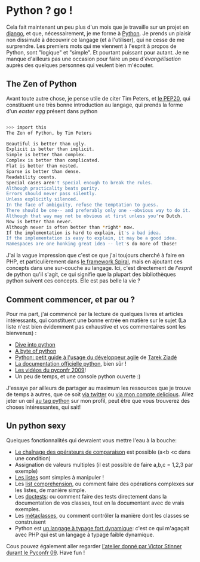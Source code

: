 # Python ? go !

 Cela fait maintenant un peu plus d'un mois que je travaille sur un
projet en [django](http://www.djangoproject.org), et que,
nécessairement, je me forme à [Python](http://python.org/). Je prends
un plaisir non dissimulé à découvrir ce langage (et à l'utiliser), qui
ne cesse de me surprendre. Les premiers mots qui me viennent à l'esprit
à propos de Python, sont "logique" et "simple". Et pourtant puissant
pour autant. Je ne manque d'ailleurs pas une occasion pour faire un peu
d'*évangélisation* auprès des quelques personnes qui veulent bien
m'écouter.

## The Zen of Python

Avant toute autre chose, je pense utile de citer Tim Peters, et [le
PEP20](http://www.python.org/dev/peps/pep-0020/), qui constituent une
très bonne introduction au langage, qui prends la forme d'un *easter
egg* présent dans python

```bash

>>> import this
The Zen of Python, by Tim Peters

Beautiful is better than ugly.
Explicit is better than implicit.
Simple is better than complex.
Complex is better than complicated.
Flat is better than nested.
Sparse is better than dense.
Readability counts.
Special cases aren't special enough to break the rules.
Although practicality beats purity.
Errors should never pass silently.
Unless explicitly silenced.
In the face of ambiguity, refuse the temptation to guess.
There should be one-- and preferably only one --obvious way to do it.
Although that way may not be obvious at first unless you're Dutch.
Now is better than never.
Although never is often better than *right* now.
If the implementation is hard to explain, it's a bad idea.
If the implementation is easy to explain, it may be a good idea.
Namespaces are one honking great idea -- let's do more of those!
```

J'ai la vague impression que c'est ce que j'ai toujours cherché à faire
en PHP, et particulièrement dans [le framework
Spiral](http://www.spiral-project.org), mais en ajoutant ces concepts
dans une sur-couche au langage. Ici, c'est directement de *l'esprit* de
python qu'il s'agit, ce qui signifie que la plupart des bibliothèques
python suivent ces concepts. Elle est pas belle la vie ?

## Comment commencer, et par ou ?

Pour ma part, j'ai commencé par la lecture de quelques livres et
articles intéressants, qui constituent une bonne entrée en matière sur
le sujet (La liste n'est bien évidemment pas exhaustive et vos
commentaires sont les bienvenus) :

  - [Dive into python](http://diveintopython.adrahon.org/)
  - [A byte of
    python](http://www.swaroopch.com/notes/Python_fr:Table_des_Matières)
  - [Python: petit guide à l'usage du développeur
    agile](http://www.amazon.fr/Python-Petit-guide-lusage-développeur/dp/2100508830)
    de [Tarek Ziadé](http://tarekziade.wordpress.com/)
  - [La documentation officielle
    python](http://docs.python.org/index.html), bien sûr \!
  - [Les vidéos du
    pyconfr 2009](http://video.pycon.fr/videos/pycon-fr-2009/)\!
  - Un peu de temps, et une console python ouverte :)

J'essaye par ailleurs de partager au maximum les ressources que je
trouve de temps à autres, que ce soit [via
twitter](http://www.twitter.com/ametaireau) ou [via mon compte
delicious](http://delicious.com/ametaireau). Allez jeter un œil [au tag
python](http://delicious.com/ametaireau/python) sur mon profil, peut
être que vous trouverez des choses intéressantes, qui sait\!

## Un python sexy

Quelques fonctionnalités qui devraient vous mettre l'eau à la bouche:

  - [Le chaînage des opérateurs de
    comparaison](http://docs.python.org/library/stdtypes.html#comparisons)
    est possible (a\<b \<c dans une condition)
  - Assignation de valeurs multiples (il est possible de faire a,b,c =
    1,2,3 par exemple)
  - [Les listes](http://docs.python.org/tutorial/datastructures.html)
    sont simples à manipuler \!
  - Les [list
    comprehension](http://docs.python.org/tutorial/datastructures.html#list-comprehensions),
    ou comment faire des opérations complexes sur les listes, de manière
    simple.
  - Les
    [doctests](http://docs.python.org/library/doctest.html?highlight=doctest):
    ou comment faire des tests directement dans la documentation de vos
    classes, tout en la documentant avec de vrais exemples.
  - Les
    [métaclasses](http://www.python.org/doc/essays/metaclasses/meta-vladimir.txt),
    ou comment contrôler la manière dont les classes se construisent
  - Python est [un langage à typage fort
    dynamique](http://wiki.python.org/moin/Why%20is%20Python%20a%20dynamic%20language%20and%20also%20a%20strongly%20typed%20language):
    c'est ce qui m'agaçait avec PHP qui est un langage à typage faible
    dynamique.

Cous pouvez également aller regarder [l'atelier donné par Victor Stinner
durant le Pyconfr 09](http://video.pycon.fr/videos/free/53/). Have fun
\!

